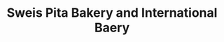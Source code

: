 ---
title: "Sweis Pita Bakery and International Baery"
url: /oklahoma-city/sweis-pita-bakery-and-international-baery/
shop: Bäckerei
---